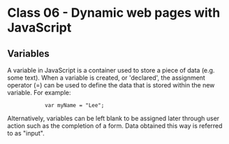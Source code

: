 # Class 06 - Dynamic web pages with JavaScript

## Variables

A variable in JavaScript is a container used to store a piece of data (e.g. some text). When a variable is created, or 'declared', the assignment operator (=) can be used to define the data that is stored within the new variable. For example:

                var myName = "Lee";

Alternatively, variables can be left blank to be assigned later through user action such as the completion of a form. Data obtained this way is referred to as "input".
